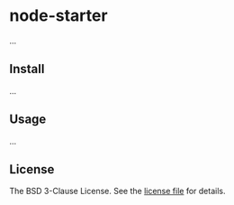 node-starter
============

...

Install
-------

...

Usage
-----

...

License
-------
The BSD 3-Clause License. See the [license file](LICENSE) for details.
